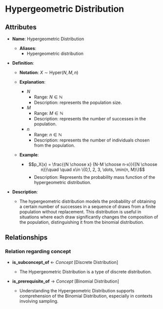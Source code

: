 # Hypergeometric Distribution

## Attributes

- **Name**: Hypergeometric Distribution
  - **Aliases**: 
    - Hypergeometric distribution

- **Definition**:
  - **Notation**: $X \sim \text{Hyper}(N, M, n)$
  - **Explanation**: 
    - $N$
      - Range: $N \in \mathbb{N}$
      - Description: represents the population size.
    - $M$
      - Range: $M \in \mathbb{N}$
      - Description: represents the number of successes in the population.
    - $n$
      - Range: $n \in \mathbb{N}$
      - Description: represents the number of individuals chosen from the population.

  - **Example**:
    - $$p_X(x) = \frac{{N \choose x} {N-M \choose n-x}}{{N \choose n}}\quad \quad x\in \{0,1, 2, 3, \dots, \min(n, M)\}$$
      - Description: Represents the probability mass function of the hypergeometric distribution.

- **Description**: 
  - The hypergeometric distribution models the probability of obtaining a certain number of successes in a sequence of draws from a finite population without replacement. This distribution is useful in situations where each draw significantly changes the composition of the population, distinguishing it from the binomial distribution.

## Relationships

### Relation regarding concept

- **is_subconcept_of** <- *Concept* [Discrete Distribution]
  - The Hypergeometric Distribution is a type of discrete distribution.

- **is_prerequisite_of** → *Concept* [Binomial Distribution]
  - Understanding the Hypergeometric Distribution supports comprehension of the Binomial Distribution, especially in contexts involving sampling.